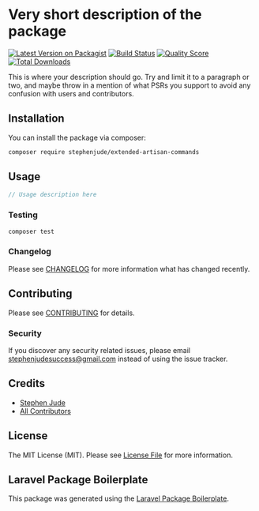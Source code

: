 # Very short description of the package

[![Latest Version on Packagist](https://img.shields.io/packagist/v/stephenjude/extended-artisan-commands.svg?style=flat-square)](https://packagist.org/packages/stephenjude/extended-artisan-commands)
[![Build Status](https://img.shields.io/travis/stephenjude/extended-artisan-commands/master.svg?style=flat-square)](https://travis-ci.org/stephenjude/extended-artisan-commands)
[![Quality Score](https://img.shields.io/scrutinizer/g/stephenjude/extended-artisan-commands.svg?style=flat-square)](https://scrutinizer-ci.com/g/stephenjude/extended-artisan-commands)
[![Total Downloads](https://img.shields.io/packagist/dt/stephenjude/extended-artisan-commands.svg?style=flat-square)](https://packagist.org/packages/stephenjude/extended-artisan-commands)

This is where your description should go. Try and limit it to a paragraph or two, and maybe throw in a mention of what PSRs you support to avoid any confusion with users and contributors.

## Installation

You can install the package via composer:

```bash
composer require stephenjude/extended-artisan-commands
```

## Usage

``` php
// Usage description here
```

### Testing

``` bash
composer test
```

### Changelog

Please see [CHANGELOG](CHANGELOG.md) for more information what has changed recently.

## Contributing

Please see [CONTRIBUTING](CONTRIBUTING.md) for details.

### Security

If you discover any security related issues, please email stephenjudesuccess@gmail.com instead of using the issue tracker.

## Credits

- [Stephen Jude](https://github.com/stephenjude)
- [All Contributors](../../contributors)

## License

The MIT License (MIT). Please see [License File](LICENSE.md) for more information.

## Laravel Package Boilerplate

This package was generated using the [Laravel Package Boilerplate](https://laravelpackageboilerplate.com).